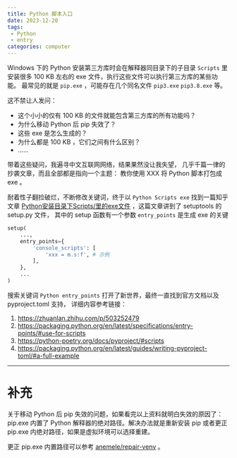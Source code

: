 ```yaml
---
title: Python 脚本入口
date: 2023-12-20
tags:
 - Python
 - entry
categories: computer
---
```


Windows 下的 Python 安装第三方库时会在解释器同目录下的子目录 `Scripts` 里
安装很多 100 KB 左右的 exe 文件，执行这些文件可以执行第三方库的某些功能。
最常见的就是 `pip.exe` ，可能存在几个同名文件 `pip3.exe` `pip3.8.exe` 等。

<!--more-->

这不禁让人发问：

- 这个小小的仅有 100 KB 的文件就能包含第三方库的所有功能吗？
- 为什么移动 Python 后 pip 失效了？
- 这些 exe 是怎么生成的？
- 为什么都是 100 KB ，它们之间有什么区别？
- ……

带着这些疑问，我遍寻中文互联网网络，结果果然没让我失望，
几乎千篇一律的抄袭文章，而且全部都是指向一个主题：
教你使用 XXX 将 Python 脚本打包成 exe
。

耐着性子翻捡破烂，不断修改关键词，终于以 `Python Scripts exe` 找到一篇知乎文章
[Python安装目录下Scripts/里的exe文件](https://zhuanlan.zhihu.com/p/360502932) ，这篇文章讲到了 setuptools 的 setup.py 文件，
其中的 setup 函数有一个参数 `entry_points` 是生成 exe 的关键

```python
setup(
    ...,
    entry_points={
        'console_scripts': [
            'xxx = m.s:f', # 示例
        ],
    },
    ...
)
```

搜索关键词 `Python entry_points` 打开了新世界，最终一直找到官方文档以及 pyproject.toml 支持，
详细内容参考链接：

1. <https://zhuanlan.zhihu.com/p/503252479>
2. <https://packaging.python.org/en/latest/specifications/entry-points/#use-for-scripts>
3. <https://python-poetry.org/docs/pyproject/#scripts>
4. <https://packaging.python.org/en/latest/guides/writing-pyproject-toml/#a-full-example>

---

# 补充

关于移动 Python 后 pip 失效的问题，如果看完以上资料就明白失效的原因了： pip.exe 内置了 Python 解释器的绝对路径。解决办法就是重新安装 pip 或者更正 pip.exe 内绝对路径，如果是虚拟环境可以选择重建。

更正 pip.exe 内置路径可以参考 [anemele/repair-venv](https://github.com/anemele/repair-venv) 。